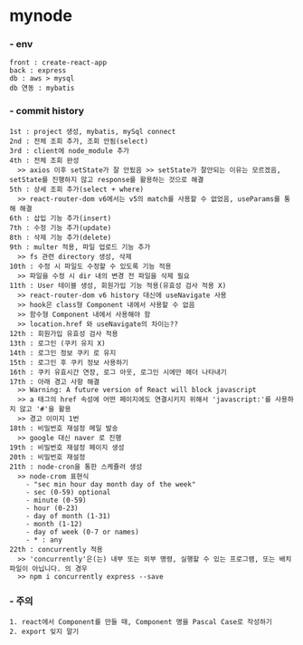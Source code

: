 # mynode
  ### - env
    front : create-react-app
    back : express
    db : aws > mysql
    db 연동 : mybatis
    
  ### - commit history
    1st : project 생성, mybatis, mySql connect
    2nd : 전체 조회 추가, 조회 안됨(select)
    3rd : client에 node_module 추가
    4th : 전체 조회 완성 
      >> axios 이후 setState가 잘 안됬음 >> setState가 잘안되는 이유는 모르겠음, setState를 진행하지 않고 response를 활용하는 것으로 해결
    5th : 상세 조회 추가(select + where)
      >> react-router-dom v6에서는 v5의 match를 사용할 수 없었음, useParams를 통해 해결
    6th : 삽입 기능 추가(insert)
    7th : 수정 기능 추가(update)
    8th : 삭제 기능 추가(delete)
    9th : multer 적용, 파일 업로드 기능 추가
      >> fs 관련 directory 생성, 삭제
    10th : 수정 시 파일도 수정할 수 있도록 기능 적용
      >> 파일을 수정 시 dir 내의 변경 전 파일을 삭제 필요
    11th : User 테이블 생성, 회원가입 기능 적용(유효성 검사 적용 X)
      >> react-router-dom v6 history 대신에 useNavigate 사용
      >> hook은 class형 Component 내에서 사용할 수 없음
      >> 함수형 Component 내에서 사용해야 함
      >> location.href 와 useNavigate의 차이는??
    12th : 회원가입 유효성 검사 적용
    13th : 로그인 (쿠키 유지 X)
    14th : 로그인 정보 쿠키 로 유지
    15th : 로그인 후 쿠키 정보 사용하기
    16th : 쿠키 유효시간 연장, 로그 아웃, 로그인 시에만 헤더 나타내기
    17th : 아래 경고 사항 해결
      >> Warning: A future version of React will block javascript
      >> a 태그의 href 속성에 어떤 페이지에도 연결시키지 위해서 'javascript:'를 사용하지 않고 '#'을 활용
      >> 경고 이미지 1번
    18th : 비밀번호 재설정 메일 발송
      >> google 대신 naver 로 진행
    19th : 비밀번호 재설정 페이지 생성
    20th : 비밀번호 재설정
    21th : node-cron을 통한 스케쥴러 생성
      >> node-crom 표현식
        - "sec min hour day month day of the week"
        - sec (0-59) optional
        - minute (0-59)
        - hour (0-23)
        - day of month (1-31)
        - month (1-12)
        - day of week (0-7 or names)
        - * : any
    22th : concurrently 적용
      >> 'concurrently'은(는) 내부 또는 외부 명령, 실행할 수 있는 프로그램, 또는 배치 파일이 아닙니다. 의 경우
      >> npm i concurrently express --save
  ### - 주의
    1. react에서 Component를 만들 때, Component 명을 Pascal Case로 작성하기
    2. export 잊지 말기
